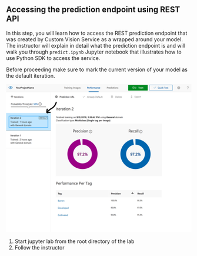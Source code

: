 ## Accessing the prediction endpoint using REST API

In this step, you will learn how to access the REST prediction endpoint that was created by Custom Vision Service as a wrapped around your model. The instructor will explain in detail what the prediction endpoint is and will walk you through `predict.ipynb` Jupyter notebook that illustrates how to use Python SDK to access the service.

Before proceeding make sure to mark the current version of your model as the default iteration.

![Mark iteration](images/img12.PNG)


1. Start jupyter lab from the root directory of the lab
2. Follow the instructor



